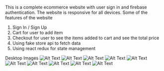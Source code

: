 This is a complete ecommerce website with user sign in and firebase authentication. The website is responsive for all devices. 
Some of the features of the website
1. Sign In / Sign Up
2. Cart for user to add item
3. Checkout for user to see the items added to cart and see the total price
4. Using fake store api to fetch data
5. Using react redux for state management

Desktop Images
![Alt Text](./images/desktop-img1.png)
![Alt Text](./images/desktom-img2.png)
![Alt Text](./images/desktop-img3.png)
![Alt Text](./images/desktop-img4.png)
![Alt Text](./images/desktop-img5.png)
![Alt Text](./images/mobile-img1.png)
![Alt Text](./images/mobile-img2.png)
![Alt Text](./images/mobile-img3.png)
![Alt Text](./images/mobile-img4.png)
![Alt Text](./images/mobile-img5.png)